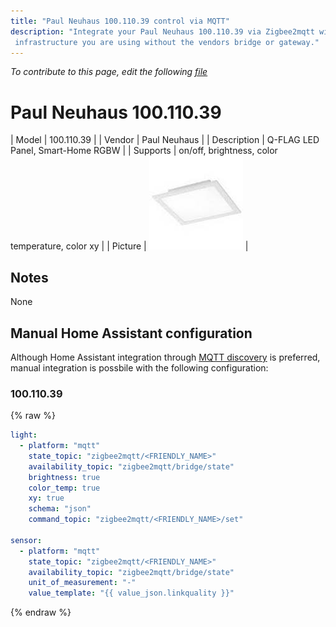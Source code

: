 ```yaml
---
title: "Paul Neuhaus 100.110.39 control via MQTT"
description: "Integrate your Paul Neuhaus 100.110.39 via Zigbee2mqtt with whatever smart home
 infrastructure you are using without the vendors bridge or gateway."
---
```


*To contribute to this page, edit the following
[file](https://github.com/Koenkk/zigbee2mqtt.io/blob/master/docgen/device_page_notes.js)*

# Paul Neuhaus 100.110.39

| Model | 100.110.39  |
| Vendor  | Paul Neuhaus  |
| Description | Q-FLAG LED Panel, Smart-Home RGBW |
| Supports | on/off, brightness, color temperature, color xy |
| Picture | ![Paul Neuhaus 100.110.39](../images/devices/100.110.39.jpg) |

## Notes

None

## Manual Home Assistant configuration
Although Home Assistant integration through [MQTT discovery](../integration/home_assistant) is preferred,
manual integration is possbile with the following configuration:


### 100.110.39
{% raw %}
```yaml
light:
  - platform: "mqtt"
    state_topic: "zigbee2mqtt/<FRIENDLY_NAME>"
    availability_topic: "zigbee2mqtt/bridge/state"
    brightness: true
    color_temp: true
    xy: true
    schema: "json"
    command_topic: "zigbee2mqtt/<FRIENDLY_NAME>/set"

sensor:
  - platform: "mqtt"
    state_topic: "zigbee2mqtt/<FRIENDLY_NAME>"
    availability_topic: "zigbee2mqtt/bridge/state"
    unit_of_measurement: "-"
    value_template: "{{ value_json.linkquality }}"
```
{% endraw %}


